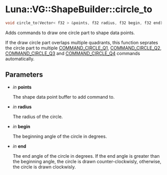 # Luna::VG::ShapeBuilder::circle_to

```c++
void circle_to(Vector< f32 > &points, f32 radius, f32 begin, f32 end)
```

Adds commands to draw one circle part to shape data points. 

If the draw circle part overlaps multiple quadrants, this function seprates the circle part to multiple [COMMAND_CIRCLE_Q1](group___v_g_1gae74f281a578a5f428899d48a20a3de41.md), [COMMAND_CIRCLE_Q2](group___v_g_1gadb09ffc714fbd2dc527b5ec059cf243d.md), [COMMAND_CIRCLE_Q3](group___v_g_1ga0c82be9e0411094ce381166e7f3ad50d.md) and [COMMAND_CIRCLE_Q4](group___v_g_1ga7089bf6633f7ac9d92050e761ba12d4d.md) commands automatically. 

## Parameters
* *in* **points**

    The shape data point buffer to add command to. 

* *in* **radius**

    The radius of the circle. 

* *in* **begin**

    The beginning angle of the circle in degrees. 

* *in* **end**

    The end angle of the circle in degrees. If the end angle is greater than the beginning angle, the circle is drawn counter-clockwisly, otherwise, the circle is drawn clockwisly. 

